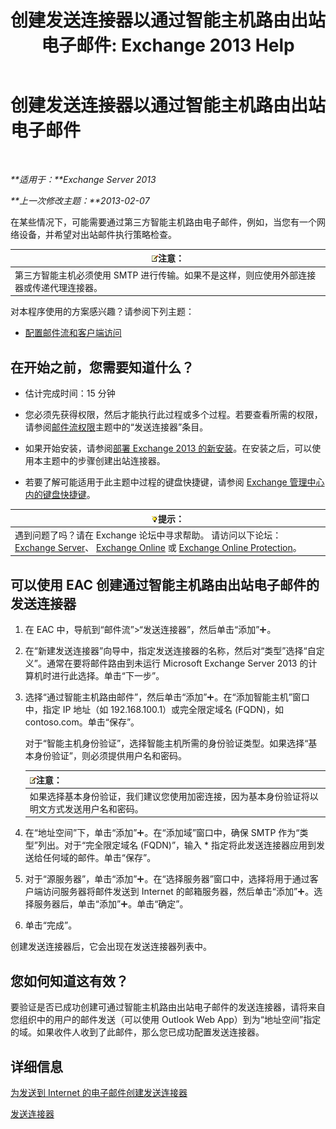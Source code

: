 ﻿---
title: '创建发送连接器以通过智能主机路由出站电子邮件: Exchange 2013 Help'
TOCTitle: 创建发送连接器以通过智能主机路由出站电子邮件
ms:assetid: 4a9ef08e-bd62-4c6b-8790-d24fb0f8f24b
ms:mtpsurl: https://technet.microsoft.com/zh-cn/library/JJ673059(v=EXCHG.150)
ms:contentKeyID: 50490481
ms.date: 01/11/2018
mtps_version: v=EXCHG.150
ms.translationtype: HT
---

# 创建发送连接器以通过智能主机路由出站电子邮件

 

_**适用于：**Exchange Server 2013_

_**上一次修改主题：**2013-02-07_

在某些情况下，可能需要通过第三方智能主机路由电子邮件，例如，当您有一个网络设备，并希望对出站邮件执行策略检查。

<table>
<thead>
<tr class="header">
<th><img src="images/Bb124558.note(EXCHG.150).gif" title="注意" alt="注意" />注意：</th>
</tr>
</thead>
<tbody>
<tr class="odd">
<td>第三方智能主机必须使用 SMTP 进行传输。如果不是这样，则应使用外部连接器或传递代理连接器。</td>
</tr>
</tbody>
</table>


对本程序使用的方案感兴趣？请参阅下列主题：

  - [配置邮件流和客户端访问](configure-mail-flow-and-client-access-exchange-2013-help.md)

## 在开始之前，您需要知道什么？

  - 估计完成时间：15 分钟

  - 您必须先获得权限，然后才能执行此过程或多个过程。若要查看所需的权限，请参阅[邮件流权限](mail-flow-permissions-exchange-2013-help.md)主题中的“发送连接器”条目。

  - 如果开始安装，请参阅[部署 Exchange 2013 的新安装](deploy-a-new-installation-of-exchange-2013-exchange-2013-help.md)。在安装之后，可以使用本主题中的步骤创建出站连接器。

  - 若要了解可能适用于此主题中过程的键盘快捷键，请参阅 [Exchange 管理中心内的键盘快捷键](keyboard-shortcuts-in-the-exchange-admin-center-exchange-online-protection-help.md)。

<table>
<thead>
<tr class="header">
<th><img src="images/Bb124558.tip(EXCHG.150).gif" title="提示" alt="提示" />提示：</th>
</tr>
</thead>
<tbody>
<tr class="odd">
<td>遇到问题了吗？请在 Exchange 论坛中寻求帮助。 请访问以下论坛：<a href="https://go.microsoft.com/fwlink/p/?linkid=60612">Exchange Server</a>、 <a href="https://go.microsoft.com/fwlink/p/?linkid=267542">Exchange Online</a> 或 <a href="https://go.microsoft.com/fwlink/p/?linkid=285351">Exchange Online Protection</a>。</td>
</tr>
</tbody>
</table>


## 可以使用 EAC 创建通过智能主机路由出站电子邮件的发送连接器

1.  在 EAC 中，导航到“邮件流”\>“发送连接器”，然后单击“添加”![添加图标](images/JJ218640.c1e75329-d6d7-4073-a27d-498590bbb558(EXCHG.150).gif "添加图标")。

2.  在“新建发送连接器”向导中，指定发送连接器的名称，然后对“类型”选择“自定义”。通常在要将邮件路由到未运行 Microsoft Exchange Server 2013 的计算机时进行此选择。单击“下一步”。

3.  选择“通过智能主机路由邮件”，然后单击“添加”![添加图标](images/JJ218640.c1e75329-d6d7-4073-a27d-498590bbb558(EXCHG.150).gif "添加图标")。在“添加智能主机”窗口中，指定 IP 地址（如 192.168.100.1）或完全限定域名 (FQDN)，如 contoso.com。单击“保存”。
    
    对于“智能主机身份验证”，选择智能主机所需的身份验证类型。如果选择“基本身份验证”，则必须提供用户名和密码。
    
    <table>
    <thead>
    <tr class="header">
    <th><img src="images/Bb124558.note(EXCHG.150).gif" title="注意" alt="注意" />注意：</th>
    </tr>
    </thead>
    <tbody>
    <tr class="odd">
    <td>如果选择基本身份验证，我们建议您使用加密连接，因为基本身份验证将以明文方式发送用户名和密码。</td>
    </tr>
    </tbody>
    </table>


4.  在“地址空间”下，单击“添加”![添加图标](images/JJ218640.c1e75329-d6d7-4073-a27d-498590bbb558(EXCHG.150).gif "添加图标")。在“添加域”窗口中，确保 SMTP 作为“类型”列出。对于“完全限定域名 (FQDN)”，输入 \* 指定将此发送连接器应用到发送给任何域的邮件。单击“保存”。

5.  对于“源服务器”，单击“添加”![添加图标](images/JJ218640.c1e75329-d6d7-4073-a27d-498590bbb558(EXCHG.150).gif "添加图标")。在“选择服务器”窗口中，选择将用于通过客户端访问服务器将邮件发送到 Internet 的邮箱服务器，然后单击“添加”![添加图标](images/JJ218640.c1e75329-d6d7-4073-a27d-498590bbb558(EXCHG.150).gif "添加图标")。选择服务器后，单击“添加”![添加图标](images/JJ218640.c1e75329-d6d7-4073-a27d-498590bbb558(EXCHG.150).gif "添加图标")。单击“确定”。

6.  单击“完成”。

创建发送连接器后，它会出现在发送连接器列表中。

## 您如何知道这有效？

要验证是否已成功创建可通过智能主机路由出站电子邮件的发送连接器，请将来自您组织中的用户的邮件发送（可以使用 Outlook Web App）到为“地址空间”指定的域。如果收件人收到了此邮件，那么您已成功配置发送连接器。

## 详细信息

[为发送到 Internet 的电子邮件创建发送连接器](create-a-send-connector-for-email-sent-to-the-internet-exchange-2013-help.md)

[发送连接器](send-connectors-exchange-2013-help.md)

